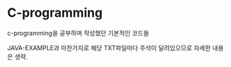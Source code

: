 # C-programming

c-programming을 공부하며 작성했던 기본적인 코드들

JAVA-EXAMPLE과 마찬가지로 해당 TXT파일마다 주석이 달려있으므로 자세한 내용은 생략.
